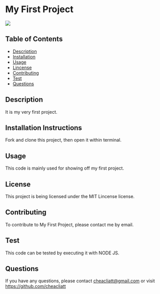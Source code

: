 # My First Project
<img src="https://img.shields.io/badge/license-MIT Lincense-red"/>
  
## Table of Contents
* [Description](#description)
* [Installation](#installation)
* [Usage](#usage)
* [Lincense](#license) 
* [Contributing](#contributing)
* [Test](#test)
* [Questions](#questions)  
     
## Description
It is my very first project.

## Installation Instructions
Fork and clone this project, then open it within terminal.

## Usage
This code is mainly used for showing off my first project.

## License
This project is being licensed under the MIT Lincense license.

## Contributing
To contribute to My First Project, please contact me by email.

## Test
This code can be tested by executing it with NODE JS.

## Questions
If you have any questions, please contact cheacliatt@gmail.com or visit https://github.com/cheacliatt

